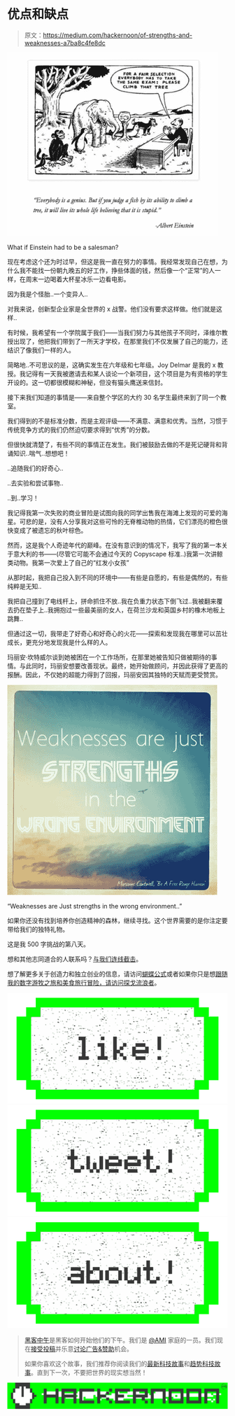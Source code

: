 # 优点和缺点

> 原文：<https://medium.com/hackernoon/of-strengths-and-weaknesses-a7ba8c4fe8dc>

![](img/efd5f5f25c83d1caeffa66005d3a6e53.png)

What if Einstein had to be a salesman?

现在考虑这个还为时过早，但这是我一直在努力的事情。我经常发现自己在想，为什么我不能找一份朝九晚五的好工作，挣些体面的钱，然后像一个“正常”的人一样，在周末一边喝着大杯星冰乐一边看电影。

因为我是个怪胎..一个变异人..

对我来说，创新型企业家是全世界的 x 战警。他们没有要求这样做。他们就是这样..

有时候，我希望有一个学院属于我们——当我们努力与其他孩子不同时，泽维尔教授出现了，他把我们带到了一所天才学校，在那里我们不仅发展了自己的能力，还结识了像我们一样的人。

简略地..不可思议的是，这确实发生在六年级和七年级。Joy Delmar 是我的 x 教授。我记得有一天我被邀请去和某人谈论一个新项目，这个项目是为有资格的学生开设的。这一切都很模糊和神秘，但没有猫头鹰送来信封。

接下来我们知道的事情是——来自整个学区的大约 30 名学生最终来到了同一个教室。

我们得到的不是标准分数，而是主观评级——不满意、满意和优秀。当然，习惯于传统竞争方式的我们仍然迫切要求得到“优秀”的分数。

但很快就清楚了，有些不同的事情正在发生。我们被鼓励去做的不是死记硬背和背诵知识..喘气..想想吧！

..追随我们的好奇心..

..去实验和尝试事物..

..到..学习！

我记得我第一次失败的商业冒险是试图向我的同学出售我在海滩上发现的可爱的海星。可悲的是，没有人分享我对这些可怜的无脊椎动物的热情，它们漂亮的橙色很快变成了被遗忘的秋叶棕色。

然而，这是我个人奇迹年代的巅峰。在没有意识到的情况下，我写了我的第一本关于意大利的书——(尽管它可能不会通过今天的 Copyscape 标准..)我第一次讲鲸类动物。我第一次爱上了自己的“红发小女孩”

从那时起，我把自己投入到不同的环境中——有些是自愿的，有些是偶然的，有些纯粹是无知..

我把自己撞到了电线杆上，拼命抓住不放..我在负重力状态下倒飞过..我被翻来覆去扔在垫子上..我拥抱过一些最美丽的女人，在荷兰沙龙和英国乡村的橡木地板上跳舞..

但通过这一切，我带走了好奇心和好奇心的火花——探索和发现我在哪里可以茁壮成长，更充分地发现我是什么样的人。

玛丽安·坎特威尔谈到她被困在一个工作场所，在那里她被告知只做被期待的事情。与此同时，玛丽安想要改善现状。最终，她开始做顾问，并因此获得了更高的报酬。因此，不仅她的超能力得到了回报，玛丽安因其独特的天赋而更受赞赏。

![](img/6f1c29beb51a6ea0a62a4d30ec2ccb88.png)

“Weaknesses are Just strengths in the wrong environment..”

如果你还没有找到培养你创造精神的森林，继续寻找。这个世界需要的是你注定要带给我们的独特礼物。

这是我 500 字挑战的第八天。

想和其他志同道合的人联系吗？[与我们连线截击](https://hi.volley.app/talktome?tk=qm8gkMi9Ug6SuVLbe6rUIP-tk)。

想了解更多关于创造力和独立创业的信息，请访问[蝴蝶公式](http://butterflyformula.com/)或者如果你只是想[跟随我的数字游牧之旅和美食旅行冒险，请访问探戈流浪者](http://www.tangovagabond.com/)。

[![](img/50ef4044ecd4e250b5d50f368b775d38.png)](http://bit.ly/HackernoonFB)[![](img/979d9a46439d5aebbdcdca574e21dc81.png)](https://goo.gl/k7XYbx)[![](img/2930ba6bd2c12218fdbbf7e02c8746ff.png)](https://goo.gl/4ofytp)

> [黑客中午](http://bit.ly/Hackernoon)是黑客如何开始他们的下午。我们是 [@AMI](http://bit.ly/atAMIatAMI) 家庭的一员。我们现在[接受投稿](http://bit.ly/hackernoonsubmission)并乐意[讨论广告&赞助](mailto:partners@amipublications.com)机会。
> 
> 如果你喜欢这个故事，我们推荐你阅读我们的[最新科技故事](http://bit.ly/hackernoonlatestt)和[趋势科技故事](https://hackernoon.com/trending)。直到下一次，不要把世界的现实想当然！

[![](img/be0ca55ba73a573dce11effb2ee80d56.png)](https://goo.gl/Ahtev1)